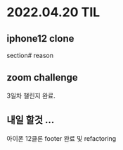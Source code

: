 # 2022.04.20 TIL

## iphone12 clone

section# reason 

## zoom challenge 

3일차 챌린지 완료.

## 내일 할것 ... 

아이폰 12클론 footer 완료 및 refactoring 
